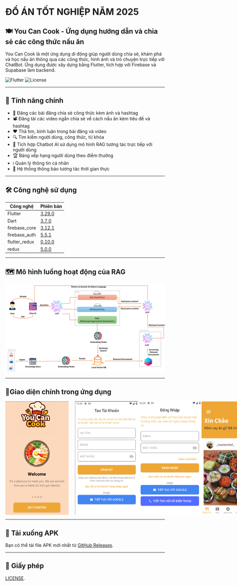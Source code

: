 # ĐỒ ÁN TỐT NGHIỆP NĂM 2025

## 🍽️ You Can Cook - Ứng dụng hướng dẫn và chia sẻ các công thức nấu ăn

You Can Cook là một ứng dụng di động giúp người dùng chia sẻ, khám phá và học nấu ăn thông qua các công thức, hình ảnh và trò chuyện trực tiếp với ChatBot. Ứng dụng được xây dựng bằng Flutter, tích hợp với Firebase và Supabase làm backend.

![Flutter](https://img.shields.io/badge/Flutter-3.7.0-blue) ![License](https://img.shields.io/badge/License-MIT-green)

---

## 🚀 Tính năng chính

- 📝 Đăng các bài đăng chia sẻ công thức kèm ảnh và hashtag
- 📽️ Đăng tải các video ngắn chia sẻ về cách nấu ăn kèm tiêu đề và hashtag
- ❤️ Thả tim, bình luận trong bài đăng và video
- 🔍 Tìm kiếm người dùng, công thức, từ khóa
- 🧠 Tích hợp Chatbot AI sử dụng mô hình RAG tương tác trực tiếp với người dùng
- 🏆 Bảng xếp hạng người dùng theo điểm thưởng
- ℹ️ Quản lý thông tin cá nhân
- 🔔 Hệ thống thông báo tương tác thời gian thực

---

## 🛠️ Công nghệ sử dụng

| Công nghệ     | Phiên bản                                                             |
| ------------- | --------------------------------------------------------------------- |
| Flutter       | [3.29.0](https://docs.flutter.dev/get-started/install/windows/mobile) |
| Dart          | [3.7.0](https://dart.dev/)                                            |
| firebase_core | [3.12.1](https://pub.dev/packages/firebase_core)                      |
| firebase_auth | [5.5.1](https://pub.dev/packages/firebase_auth)                       |
| flutter_redux | [0.10.0](https://pub.dev/packages/flutter_redux/versions)             |
| redux         | [5.0.0](https://pub.dev/packages/redux)                               |

---

## 🗺️ Mô hình luồng hoạt động của RAG

![Workflow](image/RAG.png)

---

## 📱Giao diện chính trong ứng dụng

<div style="display: flex; justify-content: space-around;">
  <img src="image/splash.png" width="200" style="margin-right: 20px;" />
  <img src="image/sign-up.png" width="200" />
  <img src="image/log-in.png" width="200" />
  <img src="image/home.png" width="200" />
  <img src="image/reel.png" width="200" />
   <img src="image/explore.png" width="200" />
    <img src="image/chat_screen_1.png" width="200" />
     <img src="image/chat_screen_2.png" width="200" />
       <img src="image/BXH.png" width="200" />
       <img src="image/profile.png" width="200" />
  
</div>

---

## 🔗 Tải xuống APK

Bạn có thể tải file APK mới nhất từ [GitHub Releases](https://github.com/tnamIT299/You-Can-Cook-Client/releases).

---

## 📄 Giấy phép

[LICENSE](LICENSE).
